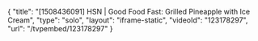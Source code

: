 {
    "title": "[1508436091] HSN | Good Food Fast: Grilled Pineapple with Ice Cream",
    "type": "solo",
    "layout": "iframe-static",
    "videoId": "123178297",
    "url": "\/tvpembed\/123178297"
}